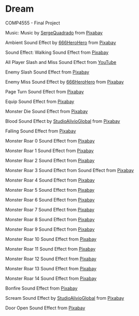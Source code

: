 # Dream
COMP4555 - Final Project

Music:
Music by <a href="https://pixabay.com/users/sergequadrado-24990007/?utm_source=link-attribution&amp;utm_medium=referral&amp;utm_campaign=music&amp;utm_content=90162">SergeQuadrado</a> from <a href="https://pixabay.com//?utm_source=link-attribution&amp;utm_medium=referral&amp;utm_campaign=music&amp;utm_content=90162">Pixabay</a>

Ambient Sound Effect by <a href="https://pixabay.com/users/666herohero-25759907/?utm_source=link-attribution&amp;utm_medium=referral&amp;utm_campaign=music&amp;utm_content=21834">666HeroHero</a> from <a href="https://pixabay.com//?utm_source=link-attribution&amp;utm_medium=referral&amp;utm_campaign=music&amp;utm_content=21834">Pixabay</a>

Sound Effect:
Walking Sound Effect from <a href="https://pixabay.com/?utm_source=link-attribution&amp;utm_medium=referral&amp;utm_campaign=music&amp;utm_content=6133">Pixabay</a>

All Player Slash and Miss Sound Effect from <a href="https://www.youtube.com/watch?v=EgRvVq8mStE&ab_channel=IsolationMusic">YouTube</a>

Enemy Slash Sound Effect from <a href="https://pixabay.com/?utm_source=link-attribution&amp;utm_medium=referral&amp;utm_campaign=music&amp;utm_content=94367">Pixabay</a>

Enemy Miss Sound Effect by <a href="https://pixabay.com/users/666herohero-25759907/?utm_source=link-attribution&amp;utm_medium=referral&amp;utm_campaign=music&amp;utm_content=21834">666HeroHero</a> from <a href="https://pixabay.com//?utm_source=link-attribution&amp;utm_medium=referral&amp;utm_campaign=music&amp;utm_content=21834">Pixabay</a>

Page Turn Sound Effect from <a href="https://pixabay.com/?utm_source=link-attribution&amp;utm_medium=referral&amp;utm_campaign=music&amp;utm_content=103822">Pixabay</a>

Equip Sound Effect from <a href="https://pixabay.com/?utm_source=link-attribution&amp;utm_medium=referral&amp;utm_campaign=music&amp;utm_content=6904">Pixabay</a>

Monster Die Sound Effect from <a href="https://pixabay.com/sound-effects/?utm_source=link-attribution&amp;utm_medium=referral&amp;utm_campaign=music&amp;utm_content=85304">Pixabay</a>

Blood Sound Effect by <a href="https://pixabay.com/users/studioalivioglobal-28281460/?utm_source=link-attribution&amp;utm_medium=referral&amp;utm_campaign=music&amp;utm_content=122253">StudioAlivioGlobal</a> from <a href="https://pixabay.com/sound-effects//?utm_source=link-attribution&amp;utm_medium=referral&amp;utm_campaign=music&amp;utm_content=122253">Pixabay</a>

Falling Sound Effect from <a href="https://pixabay.com/?utm_source=link-attribution&amp;utm_medium=referral&amp;utm_campaign=music&amp;utm_content=6375">Pixabay</a>

Monster Roar 0 Sound Effect from <a href="https://pixabay.com/sound-effects/?utm_source=link-attribution&amp;utm_medium=referral&amp;utm_campaign=music&amp;utm_content=6985">Pixabay</a>

Monster Roar 1 Sound Effect from <a href="https://pixabay.com/sound-effects/?utm_source=link-attribution&amp;utm_medium=referral&amp;utm_campaign=music&amp;utm_content=6311">Pixabay</a>

Monster Roar 2 Sound Effect from <a href="https://pixabay.com/sound-effects/?utm_source=link-attribution&amp;utm_medium=referral&amp;utm_campaign=music&amp;utm_content=6863">Pixabay</a>

Monster Roar 3 Sound Effect from Sound Effect from <a href="https://pixabay.com/sound-effects/?utm_source=link-attribution&amp;utm_medium=referral&amp;utm_campaign=music&amp;utm_content=86780">Pixabay</a>

Monster Roar 4 Sound Effect from <a href="https://pixabay.com/sound-effects/?utm_source=link-attribution&amp;utm_medium=referral&amp;utm_campaign=music&amp;utm_content=37570">Pixabay</a>

Monster Roar 5 Sound Effect from <a href="https://pixabay.com/?utm_source=link-attribution&amp;utm_medium=referral&amp;utm_campaign=music&amp;utm_content=6333">Pixabay</a>

Monster Roar 6 Sound Effect from <a href="https://pixabay.com/sound-effects/?utm_source=link-attribution&amp;utm_medium=referral&amp;utm_campaign=music&amp;utm_content=47757">Pixabay</a>

Monster Roar 7 Sound Effect from <a href="https://pixabay.com/sound-effects/?utm_source=link-attribution&amp;utm_medium=referral&amp;utm_campaign=music&amp;utm_content=102957">Pixabay</a>

Monster Roar 8 Sound Effect from <a href="https://pixabay.com/sound-effects/?utm_source=link-attribution&amp;utm_medium=referral&amp;utm_campaign=music&amp;utm_content=103224">Pixabay</a>

Monster Roar 9 Sound Effect from <a href="https://pixabay.com/?utm_source=link-attribution&amp;utm_medium=referral&amp;utm_campaign=music&amp;utm_content=83568">Pixabay</a>

Monster Roar 10 Sound Effect from <a href="https://pixabay.com/?utm_source=link-attribution&amp;utm_medium=referral&amp;utm_campaign=music&amp;utm_content=83855">Pixabay</a>

Monster Roar 11 Sound Effect from <a href="https://pixabay.com/?utm_source=link-attribution&amp;utm_medium=referral&amp;utm_campaign=music&amp;utm_content=14469">Pixabay</a>

Monster Roar 12 Sound Effect from <a href="https://pixabay.com/?utm_source=link-attribution&amp;utm_medium=referral&amp;utm_campaign=music&amp;utm_content=6932">Pixabay</a>

Monster Roar 13 Sound Effect from <a href="https://pixabay.com/sound-effects/?utm_source=link-attribution&amp;utm_medium=referral&amp;utm_campaign=music&amp;utm_content=36564">Pixabay</a>

Monster Roar 14 Sound Effect from <a href="https://pixabay.com/sound-effects/?utm_source=link-attribution&amp;utm_medium=referral&amp;utm_campaign=music&amp;utm_content=87519">Pixabay</a>

Bonfire Sound Effect from <a href="https://pixabay.com/?utm_source=link-attribution&amp;utm_medium=referral&amp;utm_campaign=music&amp;utm_content=103566">Pixabay</a>

Scream Sound Effect by <a href="https://pixabay.com/users/studioalivioglobal-28281460/?utm_source=link-attribution&amp;utm_medium=referral&amp;utm_campaign=music&amp;utm_content=123080">StudioAlivioGlobal</a> from <a href="https://pixabay.com//?utm_source=link-attribution&amp;utm_medium=referral&amp;utm_campaign=music&amp;utm_content=123080">Pixabay</a>

Door Open Sound Effect from <a href="https://pixabay.com/sound-effects/?utm_source=link-attribution&amp;utm_medium=referral&amp;utm_campaign=music&amp;utm_content=6038">Pixabay</a>